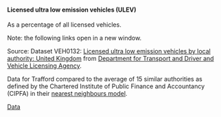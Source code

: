 #### Licensed ultra low emission vehicles (ULEV)
As a percentage of all licensed vehicles.

Note: the following links open in a new window.

Source: Dataset VEH0132: <a href="https://assets.publishing.service.gov.uk/media/66f15b9b554440e6da17e268/veh0132.ods" target="_blank">Licensed ultra low emission vehicles by local authority: United Kingdom</a> from <a href="https://www.gov.uk/government/statistical-data-sets/vehicle-licensing-statistics-data-tables" target="_blank">Department for Transport and Driver and Vehicle Licensing Agency</a>.

Data for Trafford compared to the average of 15 similar authorities as defined by the Chartered Institute of Public Finance and Accountancy (CIPFA) in their <a href='https://www.cipfa.org/services/cipfastats/nearest-neighbour-model' target='_blank'>nearest neighbours model</a>.

<a href="https://www.trafforddatalab.io/trafford_themes/data/climate/licensed_vehicles.csv" aria-label="Download the data" class="downloadButton" target="_blank" download>Data <span class="fas fa-download"></span></a>
